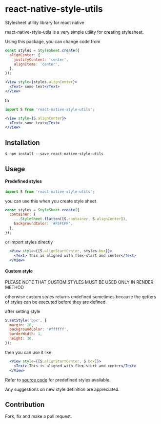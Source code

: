 # react-native-style-utils
Stylesheet utility library for react native

react-native-style-utils is a very simple utility for creating stylesheet.

Using this package, you can change code
from
```js
const styles = StyleSheet.create({
  alignCenter: {
    justifyContent: 'center',
    alignItems: 'center',
  },
});
```
```jsx
<View style={styles.alignCenter}>
  <Text> some text</Text>
</View>
```

to
```js
import S from 'react-native-style-utils';
```
```jsx
<View style={S.alignCenter}>
  <Text> some text</Text>
</View>
```

## Installation
```
$ npm install --save react-native-style-utils
```

## Usage

#### Predefined styles
```js
import S from 'react-native-style-utils';
```

you can use this when you create style sheet
```js
const styles = StyleSheet.create({
  container: {
    ...StyleSheet.flatten([S.container, S.alignCenter]),
    backgroundColor: '#F5FCFF',
  },
});
```

or import styles directly
```jsx
  <View style={[S.alignStartCenter, styles.box]}>
    <Text> This is aligned with flex-start and center</Text>
  </View>
```

#### Custom style
PLEASE NOTE THAT CUSTOM STYLES MUST BE USED ONLY IN RENDER METHOD

otherwise custom styles returns undefined sometimes because the getters of styles can be executed before they are defined.

after setting style
```js
S.setStyle('box', {
  margin: 10,
  backgroundColor: '#ffffff',
  borderWidth: 1,
  height: 30,
});
```

then you can use it like
```jsx
  <View style={[S.alignStartCenter, S.box]}>
    <Text> This is aligned with flex-start and center</Text>
  </View>
```


Refer to [source code](https://github.com/nerdyfactory/react-native-style-utils/blob/master/lib/index.js) for predefined styles available.

Any suggestions on new style definition are appreciated.

## Contribution
Fork, fix and make a pull request.
